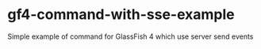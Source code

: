 gf4-command-with-sse-example
============================

Simple example of command for GlassFish 4 which use server send events
